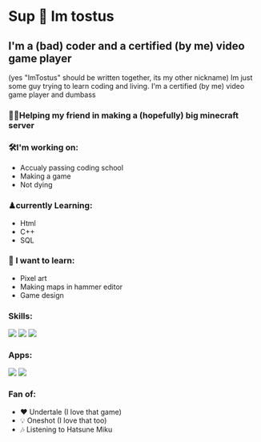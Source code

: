 # Sup 🍞 Im tostus
## I'm a (bad) coder and a certified (by me) video game player
(yes "ImTostus" should be written together, its my other nickname)
Im just some guy trying to learn coding and living.
I'm a certified (by me) video game player and dumbass

### 🤜🤛Helping my friend in making a (hopefully) big minecraft server

### 🛠I'm working on:
 - Accualy passing coding school
 - Making a game
 - Not dying

### ♟currently Learning:
 - Html
 - C++
 - SQL

### 🔑 I want to learn:
 - Pixel art
 - Making maps in hammer editor
 - Game design

### Skills:
<img src="https://camo.githubusercontent.com/45208b2c6e9c7ca43315ae48a54580c153dad269925f15e9a1351d3e13e84e15/68747470733a2f2f696d672e736869656c64732e696f2f62616467652f2d432b2b2d626c75653f7374796c653d666c61742d737175617265266c6f676f3d63706c7573706c7573"> <img src="https://camo.githubusercontent.com/175f019b30c3cc9b6adf776c8cd73a274accfd86a777acc768f45cb561f35d3e/68747470733a2f2f696d672e736869656c64732e696f2f62616467652f2d48544d4c2d6f72616e67653f7374796c653d666c61742d737175617265266c6f676f3d68746d6c35"> <img src="https://camo.githubusercontent.com/ba81effc480a999f31ae8aa1f3a9bc2935e2fab642c529282639c083ae7ce391/68747470733a2f2f696d672e736869656c64732e696f2f62616467652f2d53514c2d6c69676874677261793f7374796c653d666c61742d737175617265266c6f676f3d6d7973716c">

### Apps:
<img src="https://camo.githubusercontent.com/821adc38ed4af66ecf8feb4082c0b10b5594814e4b49774faf509099cb94f3d9/68747470733a2f2f696d672e736869656c64732e696f2f62616467652f4d6963726f736f66745f4163636573732d4134333733413f7374796c653d666f722d7468652d6261646765266c6f676f3d6d6963726f736f66742d616363657373266c6f676f436f6c6f723d7768697465">
<img src="https://camo.githubusercontent.com/9976fe5b28fd13e69963b6a7e51ffa9fb6918e8793563d47c0ca109727252ea0/68747470733a2f2f696d672e736869656c64732e696f2f62616467652f41736570726974652d4646464646463f7374796c653d666f722d7468652d6261646765266c6f676f3d4173657072697465266c6f676f436f6c6f723d23374439323945">

### Fan of:
  - ❤ Undertale (I love that game)
  - 💡 Oneshot (I love that too)
  - 🎶 Listening to Hatsune Miku
<!--
**MrTostus/MrTostus** is a ✨ _special_ ✨ repository because its `README.md` (this file) appears on your GitHub profile.

Here are some ideas to get you started:

- 🔭 I’m currently working on ...
- 🌱 I’m currently learning ...
- 👯 I’m looking to collaborate on ...
- 🤔 I’m looking for help with ...
- 💬 Ask me about ...
- 📫 How to reach me: ...
- 😄 Pronouns: ...
- ⚡ Fun fact: ...
-->
